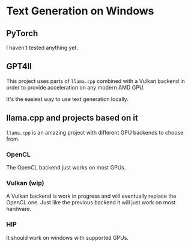 # Text Generation on Windows

## PyTorch

I haven't tested anything yet.

## GPT4ll

This project uses parts of `llama.cpp` combined with a Vulkan backend in order to provide acceleration on any modern AMD GPU.

It's the easiest way to use text generation locally.

## llama.cpp and projects based on it

`llama.cpp` is an amazing project with different GPU backends to choose from.

### OpenCL

The OpenCL backend just works on most GPUs.

### Vulkan (wip)

A Vulkan backend is work in progress and will eventually replace the OpenCL one. Just like the previous backend it will just work on most hardware.

### HIP

It should work on windows with supported GPUs.
